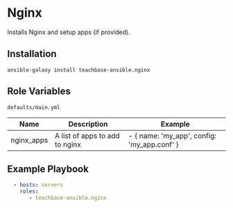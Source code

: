 Nginx
========

Installs Nginx and setup apps (if provided).

Installation
--------------

`ansible-galaxy install teachbase-ansible.nginx`

Role Variables
--------------

`defaults/main.yml`

| Name                        | Description    | Example |
|-----------------------------|---------------|-----------------|
| nginx_apps          | A list of apps to add to nginx | - { name: 'my_app', config: 'my_app.conf' } |


Example Playbook
-------------------------
```yml
  - hosts: servers
    roles:
       - teachbase-ansible.nginx
```
